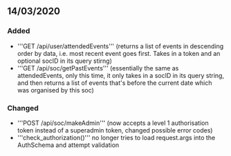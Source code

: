 ## 14/03/2020
### Added
- '''GET /api/user/attendedEvents''' (returns a list of events in descending order by data, i.e. most recent event goes first. Takes in a token and an optional socID in its query stirng)
- '''GET /api/soc/getPastEvents''' (essentially the same as attendedEvents, only this time, it only takes in a socID in its query string, and then returns a list of events that's before the current date which was organised by this soc)

### Changed 
- '''POST /api/soc/makeAdmin''' (now accepts a level 1 authorisation token instead of a superadmin token, changed possible error codes)
- '''check_authorization()''' no longer tries to load request.args into the AuthSchema and attempt validation